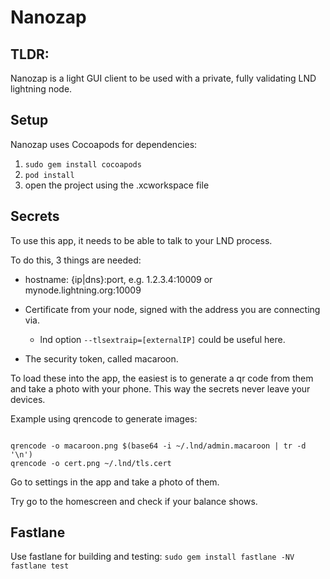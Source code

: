 # Nanozap

## TLDR:
Nanozap is a light GUI client to be used with a private, fully validating LND lightning node.

## Setup
Nanozap uses Cocoapods for dependencies:
 1. `sudo gem install cocoapods`
 2. `pod install`
 3. open the project using the .xcworkspace file
 
## Secrets
To use this app, it needs to be able to talk to your LND process.

To do this, 3 things are needed:

- hostname: {ip|dns}:port, e.g. 1.2.3.4:10009 or mynode.lightning.org:10009

- Certificate from your node, signed with the address you are connecting via.
  - lnd option `--tlsextraip=[externalIP]` could be useful here.

- The security token, called macaroon.

To load these into the app, the easiest is to generate a qr code from them and take a photo with your phone.
This way the secrets never leave your devices.

Example using qrencode to generate images:

```brew install qrencode

qrencode -o macaroon.png $(base64 -i ~/.lnd/admin.macaroon | tr -d '\n')
qrencode -o cert.png ~/.lnd/tls.cert
``` 

Go to settings in the app and take a photo of them.

Try go to the homescreen and check if your balance shows.

## Fastlane
Use fastlane for building and testing:
`sudo gem install fastlane -NV`
`fastlane test`

